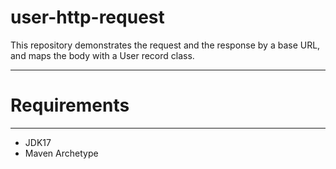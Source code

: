 # user-http-request
This repository demonstrates the request and the response by a base URL, and maps the body with a User record class.

---

# **Requirements**

---

- JDK17
- Maven Archetype
